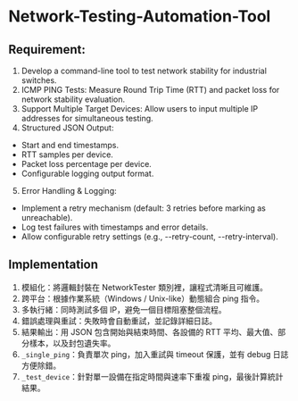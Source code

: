 # Network-Testing-Automation-Tool
## Requirement:
1. Develop a command-line tool to test network stability for industrial switches.
2. ICMP PING Tests: Measure Round Trip Time (RTT) and packet loss for network
stability evaluation.
3. Support Multiple Target Devices: Allow users to input multiple IP addresses for
simultaneous testing.
4. Structured JSON Output:
  - Start and end timestamps.
  - RTT samples per device.
  - Packet loss percentage per device.
  - Configurable logging output format.
5. Error Handling & Logging:
  - Implement a retry mechanism (default: 3 retries before marking as
  unreachable).
  - Log test failures with timestamps and error details.
  - Allow configurable retry settings (e.g., --retry-count, --retry-interval).

## Implementation
1. 模組化：將邏輯封裝在 NetworkTester 類別裡，讓程式清晰且可維護。
2. 跨平台：根據作業系統（Windows / Unix-like）動態組合 ping 指令。
3. 多執行緒：同時測試多個 IP，避免一個目標阻塞整個流程。
4. 錯誤處理與重試：失敗時會自動重試，並記錄詳細日誌。
5. 結果輸出：用 JSON 包含開始與結束時間、各設備的 RTT 平均、最大值、部分樣本，以及封包遺失率。
6. `_single_ping`：負責單次 ping，加入重試與 timeout 保護，並有 debug 日誌方便除錯。
7. `_test_device`：針對單一設備在指定時間與速率下重複 ping，最後計算統計結果。
